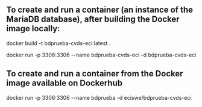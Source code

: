 ## To create and run a container (an instance of the MariaDB database), after building the Docker image locally:

docker build -t bdprueba-cvds-eci:latest .

docker run -p 3306:3306 --name bdprueba-cvds-eci -d bdprueba-cvds-eci


## To create and run a container from the Docker image available on Dockerhub

docker run -p 3306:3306 --name bdprueba -d eciswe/bdprueba-cvds-eci
